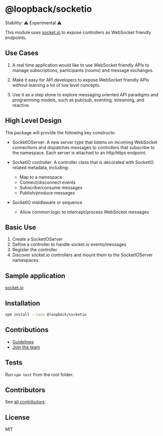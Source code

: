 # @loopback/socketio

Stability: :warning: Experimental :warning:

This module uses [socket.io](http://socket.io) to expose controllers as
WebSocket friendly endpoints.

## Use Cases

1. A real time application would like to use WebSocket friendly APIs to manage
   subscriptions, participants (rooms) and message exchanges.

2. Make it easy for API developers to expose WebSocket friendly APIs without
   learning a lot of low level concepts.

3. Use it as a step stone to explore messaging oriented API paradigms and
   programming models, such as pub/sub, eventing, streaming, and reactive.

## High Level Design

The package will provide the following key constructs:

- SocketIOServer: A new server type that listens on incoming WebSocket
  connections and dispatches messages to controllers that subscribe to the
  namespace. Each server is attached to an http/https endpoint.

- SocketIO controller: A controller class that is decorated with SocketIO
  related metadata, including:

  - Map to a namespace
  - Connect/disconnect events
  - Subscribe/consume messages
  - Publish/produce messages

- SocketIO middleware or sequence
  - Allow common logic to intercept/process WebSocket messages

## Basic Use

1. Create a SocketIOServer
2. Define a controller to handle socket.io events/messages
3. Register the controller
4. Discover socket.io controllers and mount them to the SocketIOServer
   namespaces.

## Sample application

[socket.io](https://github.com/strongloop/loopback-next/tree/master/examples/socketio)

## Installation

```sh
npm install --save @loopback/socketio
```

## Contributions

- [Guidelines](https://github.com/strongloop/loopback-next/blob/master/docs/CONTRIBUTING.md)
- [Join the team](https://github.com/strongloop/loopback-next/issues/110)

## Tests

Run `npm test` from the root folder.

## Contributors

See
[all contributors](https://github.com/strongloop/loopback-next/graphs/contributors).

## License

MIT
